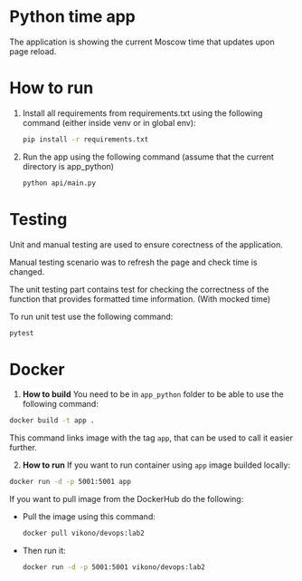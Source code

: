 # Python time app

The application is showing the current Moscow time that updates upon page reload.

# How to run
1. Install all requirements from requirements.txt using the following command (either inside venv or in global env):
   ```bash
   pip install -r requirements.txt
   ```
2. Run the app using the following command (assume that the current directory is app_python)
   ```bash
   python api/main.py
   ```

# Testing
Unit and manual testing are used to ensure corectness of the application. 

Manual testing scenario was to refresh the page and check time is changed.

The unit testing part contains test for checking the correctness of the function that provides formatted time information. (With mocked time)

To run unit test use the following command:
```bash
pytest
```

# Docker

1. **How to build**
You need to be in `app_python` folder to be able to use the following command:
```bash
docker build -t app .
```
This command links image with the tag `app`, that can be used to call it easier further.

2. **How to run**
If you want to run container using `app` image builded locally:
```bash
docker run -d -p 5001:5001 app
```

If you want to pull image from the DockerHub do the following:
- Pull the image using this command:
   ```bash 
   docker pull vikono/devops:lab2
   ```
- Then run it:
   ```bash
   docker run -d -p 5001:5001 vikono/devops:lab2
   ```
